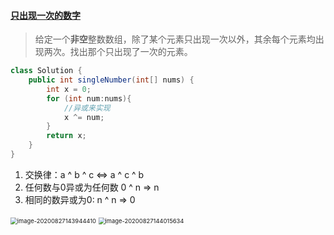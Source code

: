 #### [只出现一次的数字](https://leetcode-cn.com/problems/single-number/)

> 给定一个**非空**整数数组，除了某个元素只出现一次以外，其余每个元素均出现两次。找出那个只出现了一次的元素。

```java
class Solution {
    public int singleNumber(int[] nums) {
        int x = 0;
        for (int num:nums){
            //异或来实现
            x ^= num;
        }
        return x;
    }
}
```

1. 交换律：a ^ b ^ c <=> a ^ c ^ b
2. 任何数与0异或为任何数 0 ^ n => n
3. 相同的数异或为0: n ^ n => 0



<img src="/Users/apple/Library/Application%20Support/typora-user-images/image-20200827143944410.png" alt="image-20200827143944410" style="zoom:67%;" />



<img src="/Users/apple/Library/Application%20Support/typora-user-images/image-20200827144015634.png" alt="image-20200827144015634" style="zoom:67%;" />